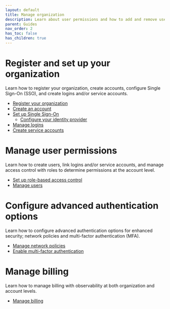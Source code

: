 ```yaml
---
layout: default
title: Manage organization
description: Learn about user permissions and how to add and remove users in a Firebolt account.
parent: Guides
nav_order: 2
has_toc: false
has_children: true
---
```


# Register and set up your organization
 Learn how to register your organization, create accounts, configure Single Sign-On (SSO), and create logins and/or service accounts. 

 * [Register your organization](creating-an-organization.md)
 * [Create an account](managing-accounts.md)
 * [Set up Single Sign-On](sso/sso.md)
     * [Configure your identity provider](sso/configuring-idp-for-sso.md)
 * [Manage logins](managing-logins.md)
 * [Create service accounts](service-accounts.md)
 
# Manage user permissions
Learn how to create users, link logins and/or service accounts, and manage access control with roles to determine permissions at the account level. 

* [Set up role-based access control](rbac.md)
* [Manage users](managing-users.md)

# Configure advanced authentication options 
Learn how to configure advanced authentication options for enhanced security; network policies and multi-factor authentication (MFA). 

* [Manage network policies](network-policies.md)
* [Enable multi-factor authentication](enabling-mfa.md)

# Manage billing
Learn how to manage billing with observability at both organization and account levels. 

* [Manage billing](billing.md)
